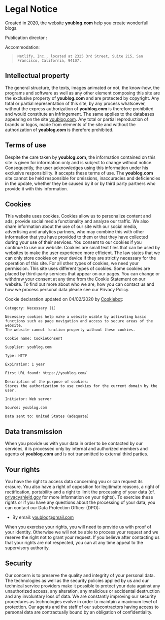# Legal Notice

Created in 2020, the website **youblog.com** help you create wonderfull blogs.

Publication director :

Accommodation:

> `Netlify, Inc., located at 2325 3rd Street, Suite 215, San Francisco, California, 94107.`

## Intellectual property

The general structure, the texts, images animated or not, the know-how, the programs and software as well as any other element composing this site are the exclusive property of **youblog.com** and are protected by copyright.
Any total or partial representation of this site, by any process whatsoever, without the express authorization of **youblog.com** is therefore prohibited and would constitute an infringement.
The same applies to the databases appearing on the site [youblog.com].
Any total or partial reproduction of brands or logos, made from elements of the site and without the authorization of **youblog.com** is therefore prohibited.

## Terms of use

Despite the care taken by **youblog.com**, the information contained on this site is given for information only and is subject to change without notice.
Consequently, the user acknowledges using this information under his exclusive responsibility.
It accepts these terms of use.
The **youblog.com** site cannot be held responsible for omissions, inaccuracies and deficiencies in the update, whether they be caused by it or by third party partners who provide it with this information.

## Cookies

This website uses cookies. Cookies allow us to personalize content and ads, provide social media functionality and analyze our traffic.
We also share information about the use of our site with our social media, advertising and analytics partners, who may combine this with other information that you have provided to them or that they have collected during your use of their services.
You consent to our cookies if you continue to use our website.
Cookies are small text files that can be used by websites to make the user experience more efficient.
The law states that we can only store cookies on your device if they are strictly necessary for the operation of this site.
For all other types of cookies, we need your permission.
This site uses different types of cookies. Some cookies are placed by third-party services that appear on our pages.
You can change or withdraw your consent at any time from the Cookie Statement on our website.
To find out more about who we are, how you can contact us and how we process personal data please see our Privacy Policy.

Cookie declaration updated on 04/02/2020 by [Cookiebot](https://www.cookiebot.com/):

```
Category: Necessary (1)

Necessary cookies help make a website usable by activating basic functions such as page navigation and access to secure areas of the website.
The website cannot function properly without these cookies.

Cookie name: CookieConsent

Supplier: youblog.com

Type: HTTP

Expiration: 1 year

First URL found: https://youblog.com/

Description of the purpose of cookies:
Stores the authorization to use cookies for the current domain by the user.

Initiator: Web server

Source: youblog.com

Data sent to: United States (adequate)
```

## Data transmission

When you provide us with your data in order to be contacted by our services, it is processed only by internal and authorized members and agents of **youblog.com** and is not transmitted to external third parties.

## Your rights

You have the right to access data concerning you or can request its erasure.
You also have a right of opposition for legitimate reasons, a right of rectification, portability and a right to limit the processing of your data (cf. [privacyshield.gov](https://www.privacyshield.gov/) for more information on your rights).
To exercise these rights or if you have any questions about the processing of your data, you can contact our Data Protection Officer (DPO):

- By email: [youblog@gmail.com](mailto:youblog@gmail.com?subject=[DPO/RGPD]&cc=tutanck@gmail.com)

When you exercise your rights, you will need to provide us with proof of your identity.
Otherwise we will not be able to process your request and we reserve the right not to grant your request.
If you believe after contacting us that your rights are not respected, you can at any time appeal to the supervisory authority.

## Security

Our concern is to preserve the quality and integrity of your personal data.
The technologies as well as the security policies applied by us and our technical service providers make it possible to protect your data against any unauthorized access, any alteration, any malicious or accidental destruction and any involuntary loss of data.
We are constantly improving our security procedures as technologies evolve in order to maintain a maximum level of protection.
Our agents and the staff of our subcontractors having access to personal data are contractually bound by an obligation of confidentiality.

[youblog.com]: https://www.youblog.com
[www.youblog.com]: https://www.youblog.com

